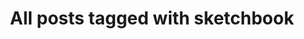 ---
layout: tag
title: "All posts tagged with sketchbook"
permalink: /weblog/tags/sketchbook/
taxonomy: sketchbook
---
